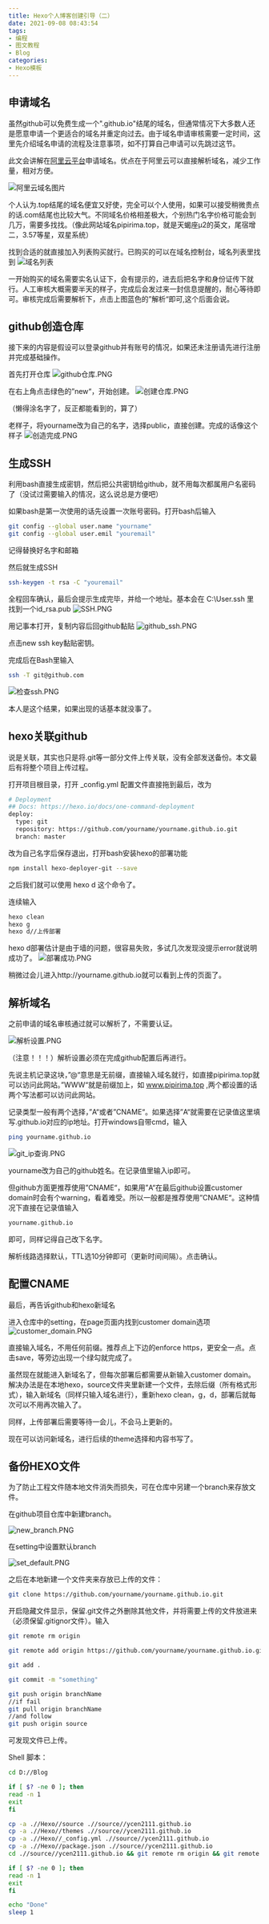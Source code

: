 ```yaml
---
title: Hexo个人博客创建引导（二）
date: 2021-09-08 08:43:54
tags:
- 编程
- 图文教程
- Blog
categories:
- Hexo模板
---
```

## 申请域名
虽然github可以免费生成一个".github.io"结尾的域名，但通常情况下大多数人还是愿意申请一个更适合的域名并重定向过去。由于域名申请审核需要一定时间，这里先介绍域名申请的流程及注意事项，如不打算自己申请可以先跳过这节。

此文会讲解在[阿里云平台](https://wanwang.aliyun.com/domain?utm_content=se_1008364728)申请域名。优点在于阿里云可以直接解析域名，减少工作量，相对方便。
<!-- more -->

![阿里云域名图片](阿里云域名图片.PNG)

个人认为.top结尾的域名便宜又好使，完全可以个人使用，如果可以接受稍微贵点的话.com结尾也比较大气。不同域名价格相差极大，个别热门名字价格可能会到几万，需要多找找。（像此网站域名pipirima.top，就是天蝎座μ2的英文，尾宿增二，3.57等星，双星系统）

找到合适的就直接加入列表购买就行。已购买的可以在域名控制台，域名列表里找到
![域名列表](域名列表.PNG)

一开始购买的域名需要实名认证下，会有提示的，进去后把名字和身份证传下就行。人工审核大概需要半天的样子，完成后会发过来一封信息提醒的，耐心等待即可。审核完成后需要解析下，点击上图蓝色的”解析“即可,这个后面会说。

## github创造仓库

接下来的内容是假设可以登录github并有账号的情况，如果还未注册请先进行注册并完成基础操作。

首先打开仓库
![github仓库.PNG](github仓库.PNG)

在右上角点击绿色的”new“，开始创建。
![创建仓库.PNG](创建仓库.PNG)

（懒得涂名字了，反正都能看到的，算了）

老样子，将yourname改为自己的名字，选择public，直接创建。完成的话像这个样子
![创造完成.PNG](创造完成.PNG)

## 生成SSH

利用bash直接生成密钥，然后把公共密钥给github，就不用每次都属用户名密码了（没试过需要输入的情况，这么说总是方便吧）

如果bash是第一次使用的话先设置一次账号密码。打开bash后输入
``` Bash
git config --global user.name "yourname"
git config --global user.emil "youremail"
```

记得替换好名字和邮箱

然后就生成SSH
``` Bash
ssh-keygen -t rsa -C "youremail"
```

全程回车确认，最后会提示生成完毕，并给一个地址。基本会在 C:\User\.ssh 里找到一个id_rsa.pub
![SSH.PNG](SSH.PNG)

用记事本打开，复制内容后回github黏贴
![github_ssh.PNG](github_ssh.PNG)

点击new ssh key黏贴密钥。

完成后在Bash里输入
``` Bash
ssh -T git@github.com
```

![检查ssh.PNG](检查ssh.PNG)

本人是这个结果，如果出现的话基本就没事了。

## hexo关联github

说是关联，其实也只是将.git等一部分文件上传关联，没有全部发送备份。本文最后有将整个项目上传过程。

打开项目根目录，打开 _config.yml 配置文件直接拖到最后，改为
``` Bash
# Deployment
## Docs: https://hexo.io/docs/one-command-deployment
deploy:
  type: git
  repository: https://github.com/yourname/yourname.github.io.git
  branch: master
```

改为自己名字后保存退出，打开bash安装hexo的部署功能
``` Bash
npm install hexo-deployer-git --save
```

之后我们就可以使用 hexo d 这个命令了。

连续输入
``` Bash
hexo clean
hexo g
hexo d//上传部署
```

hexo d部署估计是由于墙的问题，很容易失败，多试几次发现没提示error就说明成功了。
![部署成功.PNG](部署成功.PNG)

稍微过会儿进入http://yourname.github.io就可以看到上传的页面了。

## 解析域名

之前申请的域名审核通过就可以解析了，不需要认证。

![解析设置.PNG](解析设置.PNG)

（注意！！！）解析设置必须在完成github配置后再进行。

先说主机记录这块，”@“意思是无前缀，直接输入域名就行，如直接pipirima.top就可以访问此网站。”WWW“就是前缀加上，如 www.pipirima.top ,两个都设置的话两个写法都可以访问此网站。

记录类型一般有两个选择，”A“或者”CNAME“。如果选择”A“就需要在记录值这里填写.github.io对应的ip地址。打开windows自带cmd，输入
``` Bash
ping yourname.github.io
```
![git_ip查询.PNG](git_ip查询.PNG)

yourname改为自己的github姓名。在记录值里输入ip即可。

但github方面更推荐使用”CNAME“，如果用”A“在最后github设置customer domain时会有个warning，看着难受。所以一般都是推荐使用”CNAME“。这种情况下直接在记录值输入
``` Bash
yourname.github.io
```

即可，同样记得自己改下名字。

解析线路选择默认，TTL选10分钟即可（更新时间间隔）。点击确认。

## 配置CNAME

最后，再告诉github和hexo新域名

进入仓库中的setting，在page页面内找到customer domain选项
![customer_domain.PNG](customer_domain.PNG)

直接输入域名，不用任何前缀。推荐点上下边的enforce https，更安全一点。点击save，等旁边出现一个绿勾就完成了。

虽然现在就能进入新域名了，但每次部署后都需要从新输入customer domain。解决办法是在本地hexo，source文件夹里新建一个文件，去除后缀（所有格式形式），输入新域名（同样只输入域名进行），重新hexo clean，g，d，部署后就每次可以不用再次输入了。

同样，上传部署后需要等待一会儿，不会马上更新的。

现在可以访问新域名，进行后续的theme选择和内容书写了。

## 备份HEXO文件

为了防止工程文件随本地文件消失而损失，可在仓库中另建一个branch来存放文件。

在github项目仓库中新建branch。

![new_branch.PNG](new_branch.PNG)

在setting中设置默认branch

![set_default.PNG](set_default.PNG)

之后在本地新建一个文件夹来存放已上传的文件：

``` Bash
git clone https://github.com/yourname/yourname.github.io.git
```

开启隐藏文件显示，保留.git文件之外删除其他文件，并将需要上传的文件放进来（必须保留.gitignor文件）。输入

``` Bash
git remote rm origin

git remote add origin https://github.com/yourname/yourname.github.io.git

git add .

git commit -m "something"

git push origin branchName
//if fail
git pull origin branchName
//and follow
git push origin source
```

可发现文件已上传。

Shell 脚本：
``` Bash
cd D://Blog

if [ $? -ne 0 ]; then
read -n 1
exit
fi

cp -a .//Hexo//source .//source//ycen2111.github.io
cp -a .//Hexo//themes .//source//ycen2111.github.io
cp -a .//Hexo//_config.yml .//source//ycen2111.github.io
cp -a .//Hexo//package.json .//source//ycen2111.github.io
cd .//source//ycen2111.github.io && git remote rm origin && git remote add origin https://github.com/ycen2111/ycen2111.github.io.git && git add . && git commit -m "backup" && git push origin source

if [ $? -ne 0 ]; then
read -n 1
exit
fi

echo "Done"
sleep 1
```